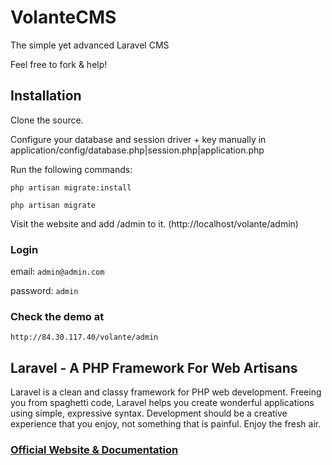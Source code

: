 # VolanteCMS

The simple yet advanced Laravel CMS

Feel free to fork & help!


## Installation

Clone the source.

Configure your database and session driver + key manually in application/config/database.php|session.php|application.php

Run the following commands:

`php artisan migrate:install`

`php artisan migrate`

Visit the website and add /admin to it. (http://localhost/volante/admin)


### Login

email: `admin@admin.com`

password: `admin`


### Check the demo at

`http://84.30.117.40/volante/admin`


## Laravel - A PHP Framework For Web Artisans

Laravel is a clean and classy framework for PHP web development. Freeing you from spaghetti code, Laravel helps you create wonderful applications using simple, expressive syntax. Development should be a creative experience that you enjoy, not something that is painful. Enjoy the fresh air.

### [Official Website & Documentation](http://laravel.com)
